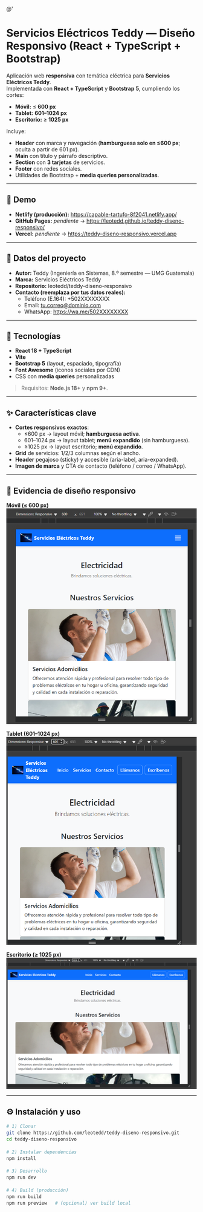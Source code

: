 @'
# Servicios Eléctricos Teddy — Diseño Responsivo (React + TypeScript + Bootstrap)

Aplicación web **responsiva** con temática eléctrica para **Servicios Eléctricos Teddy**.  
Implementada con **React + TypeScript** y **Bootstrap 5**, cumpliendo los cortes:

- **Móvil:** ≤ **600 px**
- **Tablet:** **601–1024 px**
- **Escritorio:** ≥ **1025 px**

Incluye:
- **Header** con marca y navegación (**hamburguesa solo en ≤600 px**; oculta a partir de 601 px).
- **Main** con título y párrafo descriptivo.
- **Section** con **3 tarjetas** de servicios.
- **Footer** con redes sociales.
- Utilidades de Bootstrap + **media queries personalizadas**.

---

## 🚀 Demo

- **Netlify (producción):** https://capable-tartufo-8f2041.netlify.app/
- **GitHub Pages:** _pendiente_ → https://leotedd.github.io/teddy-diseno-responsivo/
- **Vercel:** _pendiente_ → https://teddy-diseno-responsivo.vercel.app

---

## 🧾 Datos del proyecto

- **Autor:** Teddy (Ingeniería en Sistemas, 8.º semestre — UMG Guatemala)  
- **Marca:** Servicios Eléctricos Teddy  
- **Repositorio:** leotedd/teddy-diseno-responsivo  
- **Contacto (reemplaza por tus datos reales):**  
  - Teléfono (E.164): +502XXXXXXXX  
  - Email: tu.correo@dominio.com  
  - WhatsApp: https://wa.me/502XXXXXXXX

---

## 🧰 Tecnologías

- **React 18 + TypeScript**
- **Vite**
- **Bootstrap 5** (layout, espaciado, tipografía)
- **Font Awesome** (iconos sociales por CDN)
- CSS con **media queries** personalizadas

> Requisitos: **Node.js 18+** y **npm 9+**.

---

## ✨ Características clave

- **Cortes responsivos exactos**:
  - ≤600 px → layout móvil; **hamburguesa activa**.
  - 601–1024 px → layout tablet; **menú expandido** (sin hamburguesa).
  - ≥1025 px → layout escritorio; **menú expandido**.
- **Grid** de servicios: 1/2/3 columnas según el ancho.
- **Header** pegajoso (sticky) y accesible (aria-label, aria-expanded).
- **Imagen de marca** y CTA de contacto (teléfono / correo / WhatsApp).

---

## 📸 Evidencia de diseño responsivo

**Móvil (≤ 600 px)**  
![Móvil 600](src/assets/Responsive%20600.png)

**Tablet (601–1024 px)**  
![Tablet 601](src/assets/Responsive%20601.png)

**Escritorio (≥ 1025 px)**  
![Escritorio 1024](src/assets/Responsive%201024.png)

---

## ⚙️ Instalación y uso

```bash
# 1) Clonar
git clone https://github.com/leotedd/teddy-diseno-responsivo.git
cd teddy-diseno-responsivo

# 2) Instalar dependencias
npm install

# 3) Desarrollo
npm run dev

# 4) Build (producción)
npm run build
npm run preview   # (opcional) ver build local
